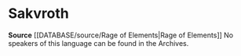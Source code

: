 ﻿---
id: '118'
name: Sakvroth
rarity: Common
rus_type_level: null
source: '[[DATABASE/source/Rage of Elements|Rage of Elements]]'
trait: null
type: Language

---
# Sakvroth

**Source** [[DATABASE/source/Rage of Elements|Rage of Elements]]
No speakers of this language can be found in the Archives.